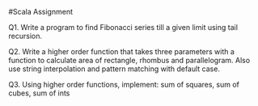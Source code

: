 #Scala Assignment

Q1. Write a program to find Fibonacci series till a given limit using tail recursion.

Q2. Write a higher order function that takes three parameters with a function to calculate area of rectangle, rhombus and parallelogram. Also use string interpolation and pattern matching with default case.

Q3. Using higher order functions, implement: sum of squares, sum of cubes, sum of ints

